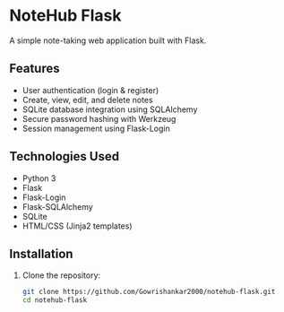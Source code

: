 # NoteHub Flask

A simple note-taking web application built with Flask.

## Features

- User authentication (login & register)
- Create, view, edit, and delete notes
- SQLite database integration using SQLAlchemy
- Secure password hashing with Werkzeug
- Session management using Flask-Login

## Technologies Used

- Python 3
- Flask
- Flask-Login
- Flask-SQLAlchemy
- SQLite
- HTML/CSS (Jinja2 templates)

## Installation

1. Clone the repository:

   ```bash
   git clone https://github.com/Gowrishankar2000/notehub-flask.git
   cd notehub-flask
